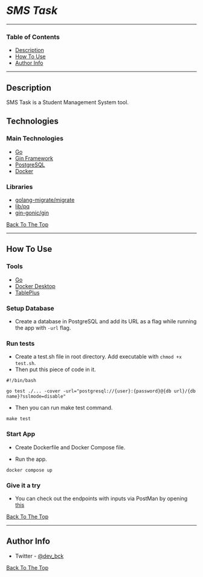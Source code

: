 # _SMS Task_


---

### Table of Contents

- [Description](#description)
- [How To Use](#how-to-use)
- [Author Info](#author-info)

---

## Description

SMS Task is a Student Management System tool. 

## Technologies

### Main Technologies

- [Go](https://go.dev/)
- [Gin Framework](https://github.com/gin-gonic/gin)
- [PostgreSQL](https://www.postgresql.org/)
- [Docker](https://www.docker.com/)

### Libraries

- [golang-migrate/migrate](https://github.com/golang-migrate/migrate)
- [lib/pq](https://github.com/lib/pq)
- [gin-gonic/gin](https://github.com/gin-gonic/gin)

[Back To The Top](#sms-task)

---

## How To Use

### Tools

- [Go](https://go.dev/dl/)
- [Docker Desktop](https://www.docker.com/products/docker-desktop/)
- [TablePlus](https://tableplus.com/download)

### Setup Database

- Create a database in PostgreSQL and add its URL as a flag while running the app with ```-url``` flag.

### Run tests

- Create a test.sh file in root directory. Add executable with ```chmod +x test.sh```.
- Then put this piece of code in it.

```
#!/bin/bash

go test ./... -cover -url="postgresql://{user}:{password}@{db url}/{db name}?sslmode=disable"
```

- Then you can run make test command.

```
make test
```

### Start App

- Create Dockerfile and Docker Compose file.

- Run the app.

```
docker compose up
```

### Give it a try

- You can check out the endpoints with inputs via PostMan by opening [this](SMS-Task.postman_collection.json)

[Back To The Top](#sms-task)

---

## Author Info

- Twitter - [@dev_bck](https://twitter.com/dev_bck)

[Back To The Top](#sms-task)
